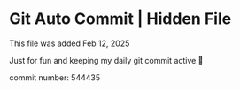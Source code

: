 # Git Auto Commit | Hidden File

This file was added Feb 12, 2025

Just for fun and keeping my daily git commit active 🤪

commit number: 544435
